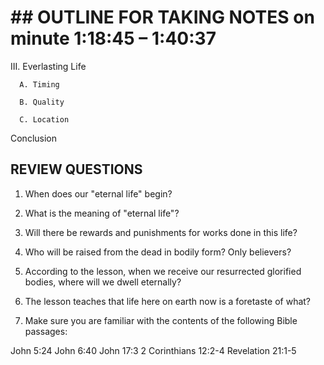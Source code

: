 # ## OUTLINE FOR TAKING NOTES on minute 1:18:45 – 1:40:37


III. Everlasting Life 

      A. Timing 

      B. Quality 

      C. Location 

Conclusion



## REVIEW QUESTIONS

1. When does our "eternal life" begin? 

2. What is the meaning of "eternal life"? 

3. Will there be rewards and punishments for works done in this life?

4. Who will be raised from the dead in bodily form? Only believers?

5. According to the lesson, when we receive our resurrected glorified bodies, where will we dwell eternally? 

6. The lesson teaches that life here on earth now is a foretaste of what? 

7. Make sure you are familiar with the contents of the following Bible passages:

  John 5:24 
  John 6:40
  John 17:3 
  2 Corinthians 12:2-4
  Revelation 21:1-5 